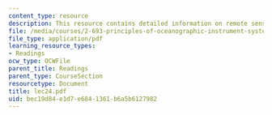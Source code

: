 ```yaml
---
content_type: resource
description: This resource contains detailed information on remote sensing.
file: /media/courses/2-693-principles-of-oceanographic-instrument-systems-sensors-and-measurements-13-998-spring-2004/bec19d84e1d7e6841361b6a5b6127982_lec24.pdf
file_type: application/pdf
learning_resource_types:
- Readings
ocw_type: OCWFile
parent_title: Readings
parent_type: CourseSection
resourcetype: Document
title: lec24.pdf
uid: bec19d84-e1d7-e684-1361-b6a5b6127982
---
```

